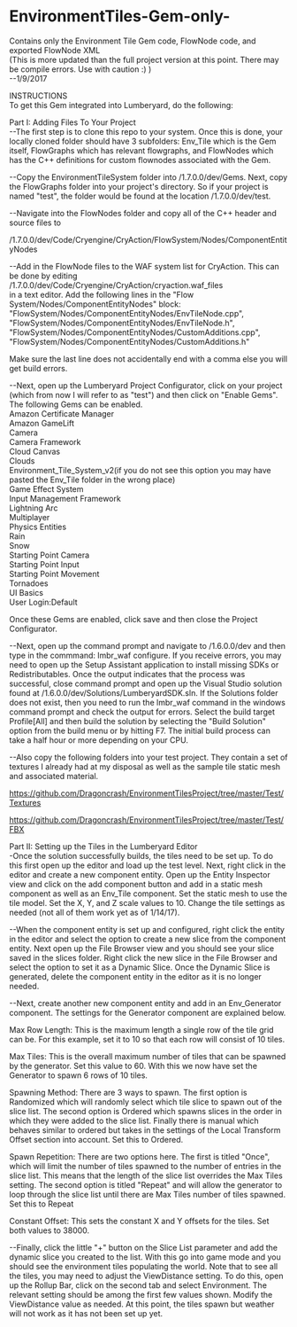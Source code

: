 # EnvironmentTiles-Gem-only-
Contains only the Environment Tile Gem code, FlowNode code, and exported FlowNode XML   
(This is more updated than the full project version at this point. There may be compile errors. Use with caution :) )   
--1/9/2017

INSTRUCTIONS		
To get this Gem integrated into Lumberyard, do the following:		
		
Part I: Adding Files To Your Project		
--The first step is to clone this repo to your system. Once this is done, your locally cloned folder should have 3 subfolders:
Env_Tile which is the Gem itself, FlowGraphs which has relevant flowgraphs, and FlowNodes which has the C++ definitions for
custom flownodes associated with the Gem.		
		
--Copy the EnvironmentTileSystem folder into <Lumberyard Root>/1.7.0.0/dev/Gems. Next, copy the FlowGraphs folder into your project's 
directory. So if your project is named "test", the folder would be found at the location <Lumberyard>/1.7.0.0/dev/test.		

--Navigate into the FlowNodes folder and copy all of the C++ header and source files to 

<Lumberyard>/1.7.0.0/dev/Code/Cryengine/CryAction/FlowSystem/Nodes/ComponentEntityNodes	
		
--Add in the FlowNode files to the WAF system list for CryAction. This can be done by editing		
<Lumberyard>/1.7.0.0/dev/Code/Cryengine/CryAction/cryaction.waf_files		
in a text editor. Add the following lines in the "Flow System/Nodes/ComponentEntityNodes" block:		
"FlowSystem/Nodes/ComponentEntityNodes/EnvTileNode.cpp",		
"FlowSystem/Nodes/ComponentEntityNodes/EnvTileNode.h",		
"FlowSystem/Nodes/ComponentEntityNodes/CustomAdditions.cpp",		
"FlowSystem/Nodes/ComponentEntityNodes/CustomAdditions.h"		
		
Make sure the last line does not accidentally end with a comma else you will get build errors.	
		
--Next, open up the Lumberyard Project Configurator, click on your project (which from now I will refer to as "test") 
and then click on "Enable Gems". The following Gems can be enabled.		
Amazon Certificate Manager		
Amazon GameLift		
Camera		
Camera Framework		
Cloud Canvas		
Clouds		
Environment_Tile_System_v2(if you do not see this option you may have pasted the Env_Tile folder in the wrong place)		
Game Effect System		
Input Management Framework		
Lightning Arc		
Multiplayer		
Physics Entities		
Rain		
Snow		
Starting Point Camera	
Starting Point Input		
Starting Point Movement		
Tornadoes		
UI Basics		
User Login:Default		
		
Once these Gems are enabled, click save and then close the Project Configurator.		
		
--Next, open up the command prompt and navigate to <Lumberyard>/1.6.0.0/dev and then type in the commmand: lmbr_waf configure.
If you receive errors, you may need to open up the Setup Assistant application to install missing SDKs or Redistributables.
Once the output indicates that the process was successful, close command prompt and open up the Visual Studio solution found
at <Lumberyard>/1.6.0.0/dev/Solutions/LumberyardSDK.sln. If the Solutions folder does not exist, then you need to run the 
lmbr_waf command in the windows command prompt and check the output for errors. Select the build target Profile[All] and then build
the solution by selecting the "Build Solution" option from the build menu or by hitting F7. The initial build process can take
a half hour or more depending on your CPU.		
		
--Also copy the following folders into your test project. They contain a set of textures I already had at my disposal as well as
the sample tile static mesh and associated material.		
		
https://github.com/Dragoncrash/EnvironmentTilesProject/tree/master/Test/Textures		
		
https://github.com/Dragoncrash/EnvironmentTilesProject/tree/master/Test/FBX

		
Part II: Setting up the Tiles in the Lumberyard Editor		
-Once the solution successfully builds, the tiles need to be set up. To do this first open up the editor and load up 
the test level. Next, right click in the editor and create a new component entity. Open up the Entity Inspector view 
and click on the add component button and add in a static mesh component as well as an Env_Tile component. Set the 
static mesh to use the tile model. Set the X, Y, and Z scale values to 10. Change the tile settings as needed (not 
all of them work yet as of 1/14/17).		
		
--When the component entity is set up and configured, right click the entity in the editor and select the option to create
a new slice from the component entity. Next open up the File Browser view and you should see your slice saved in the slices 
folder. Right click the new slice in the File Browser and select the option to set it as a Dynamic Slice. Once the Dynamic
Slice is generated, delete the component entity in the editor as it is no longer needed.		
		
--Next, create another new component entity and add in an Env_Generator component. The settings for the Generator component
are explained below.		
		
Max Row Length: This is the maximum length a single row of the tile grid can be. For this example, set it to 10 so that each
row will consist of 10 tiles.		
		
Max Tiles: This is the overall maximum number of tiles that can be spawned by the generator. Set this value to 60. With this
we now have set the Generator to spawn 6 rows of 10 tiles.		
		
Spawning Method: There are 3 ways to spawn. The first option is Randomized which will randomly select which tile slice to 
spawn out of the slice list. The second option is Ordered which spawns slices in the order in which they were added to the
slice list. Finally there is manual which behaves similar to ordered but takes in the settings of the Local Transform Offset
section into account. Set this to Ordered.		
		
Spawn Repetition: There are two options here. The first is titled "Once", which will limit the number of tiles spawned to the 
number of entries in the slice list. This means that the length of the slice list overrides the Max Tiles setting. The second
option is titled "Repeat" and will allow the generator to loop through the slice list until there are Max Tiles number of tiles
spawned. Set this to Repeat		
		
Constant Offset: This sets the constant X and Y offsets for the tiles. Set both values to 38000.		
		
--Finally, click the little "+" button on the Slice List parameter and add the dynamic slice you created to the list. With this
go into game mode and you should see the environment tiles populating the world. Note that to see all the tiles, you may need to 
adjust the ViewDistance setting. To do this, open up the Rollup Bar, click on the second tab and select Environment. The relevant
setting should be among the first few values shown. Modify the ViewDistance value as needed. At this point, the tiles spawn but 
weather will not work as it has not been set up yet.
